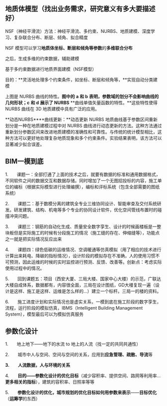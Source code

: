 ## 地质体模型（找出业务需求，研究意义有多大要描述好）

NSF（神经平滑流）方法：神经平滑流、多约束、NURBS、地质建模、深度学习、复杂联合分布、断层、倾角、拟合精度

NSF 模型可以学习**地质体坐标、断层和倾角等参数**的**多维联合分布**

之后，生成多维的约束数据，辅助建模

基于多约束数据进行地质界面建模（NSF模型）

目的：**灵活地处理多个约束条件，如坐标、断层和倾角等，**实现自动分类建模

上图是 NURBS 曲线的特性。**图中的** **a** **和 b** **表明，参数域的划分不会影响曲线的几何形状；c** **和 d** **展示了 NURBS** **曲线单值矢量函数的特性。**这些特性使得 NURBS 曲线在 3D 地质建模中具有广泛的应用。

**动态NURBS****曲线更新：**动态更新 NURBS 地质曲线基于参数区间重新划分是一种在地质建模过程中对 NURBS 曲线进行动态更新的方法。这种方法通过重新划分参数区间来改进地质建模的准确性和可靠性。与传统的统计模型相比，这种方法可以更好地处理复杂地质现象和多个约束条件。实验结果表明，该方法可以显著减少拟合误差。

## BIM一模到底

1.       课题一：全部打通了上面的技术之后，就要有数据的标准和通用数据格式，不同软件之间的数据交互和数据存储。同时增加了一个无图招投标的内容，施工单位的编标（根据实际模型进行处理编撰），编标和评标系统（包含全部需要的图纸系统）

2.       课题二：基于数模分离的建筑全专业三维协同设计、智能审查及交付系统研发。研发建筑、结构、机电等多个专业的协同设计软件，优化空间管线布置时的碰撞冲突问题。

3.       课题三：钢筋的自动化生成、质量安全数字孪生、设计的时候画楼板是一整块板但是实际施工的时候有分段施工的情况（施工缝的存在、伸缩缝等），功能点之一就是把实际情况反应出来

4.       课题四：绿色低碳的运维情况、空调暖通等仿真模拟（用了相应的技术进行计算出来耗电、降碳的指标情况），设计阶段的模拟存在不准确，人的使用习惯不可预测，因此运维的时候的实时监控进行预测、反馈、改善等。创新点：考虑实际使用过程中的情况。

5.       回到课题五：项目（西安大厦、三局大楼、国家中心大楼）的示范，广联达大楼自成体系，数据都有，内容很全面，三局在设计图纸，GD大楼复现一遍（设计是这样、施工是这样、运维是怎么样的…）建立一个标杆。三局一的楼的资料。

6.       施工进度计划和实际情况也是虚实关系，一模到底在施工阶段的数字孪生，流程，运行阶段的模拟仿真，IBMS（Intelligent Building Management System），模型最后可以为模拟仿真服务

## 参数化设计

1.       地上地下——地下的水流 to 地上的人流（找一定的共同共通性）

2.       城市中人与空间、空间与空间的关系，应用到**应急管理、疏散、导流**等

**3.**       **人流数据，人与环境的关系**

4.       **目的——参数化设计的优化目标**（减少容积率、提供空间、路网等利用率…**更多相关的指标**），建筑的容积率、日照率等等

5.       **参数化设计的优化，城市规划的优化目标如何用参数来表示**——**目标优化**（**运筹学**的东西）